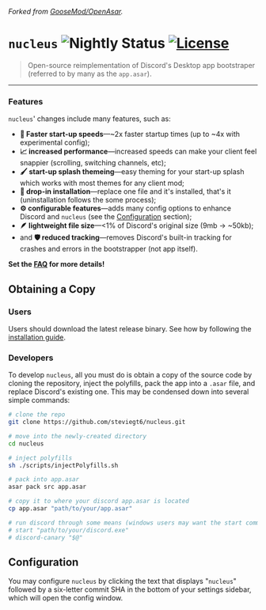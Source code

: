 _Forked from [GooseMod/OpenAsar](https://github.com/GooseMod/OpenAsar)._

# `nucleus` ![Nightly Status](https://github.com/Steviegt6/nucleus/actions/workflows/nightly.yml/badge.svg) [![License](https://img.shields.io/badge/License-MIT-blue.svg)](https://choosealicense.com/licenses/mit/l)

> Open-source reimplementation of Discord's Desktop app bootstraper (referred to by many as the `app.asar`).

---

### Features

`nucleus`' changes include many features, such as:

- **:rocket: Faster start-up speeds**—~2x faster startup times (up to ~4x with experimental config);
- **:chart_with_upwards_trend: increased performance**—increased speeds can make your client feel snappier (scrolling, switching channels, etc);
- **:paintbrush: start-up splash themeing**—easy theming for your start-up splash which works with most themes for any client mod;
- **:electric_plug: drop-in installation**—replace one file and it's installed, that's it (uninstallation follows the some process);
- **:gear: configurable features**—adds many config options to enhance Discord and `nucleus` (see the [Configuration](#configuration) section);
- **:feather: lightweight file size**—<1% of Discord's original size (9mb -> ~50kb);
- and **:shield: reduced tracking**—removes Discord's built-in tracking for crashes and errors in the bootstrapper (not app itself).

**Set the [FAQ](FAQ.md) for more details!**

## Obtaining a Copy

### Users

Users should download the latest release binary. See how by following the [installation guide](https://github.com/Steviegt6/nucleus/wiki/Install-Guide).

### Developers

To develop `nucleus`, all you must do is obtain a copy of the source code by cloning the repository, inject the polyfills, pack the app into a `.asar` file, and replace Discord's existing one. This may be condensed down into several simple commands:

```sh
# clone the repo
git clone https://github.com/steviegt6/nucleus.git

# move into the newly-created directory
cd nucleus

# inject polyfills
sh ./scripts/injectPolyfills.sh

# pack into app.asar
asar pack src app.asar

# copy it to where your discord app.asar is located
cp app.asar "path/to/your/app.asar"

# run discord through some means (windows users may want the start command, while linux users may have a command to start discord)
# start "path/to/your/discord.exe"
# discord-canary "$@"
```

## Configuration

You may configure `nucleus` by clicking the text that displays "`nucleus`" followed by a six-letter commit SHA in the bottom of your settings sidebar, which will open the config window.
